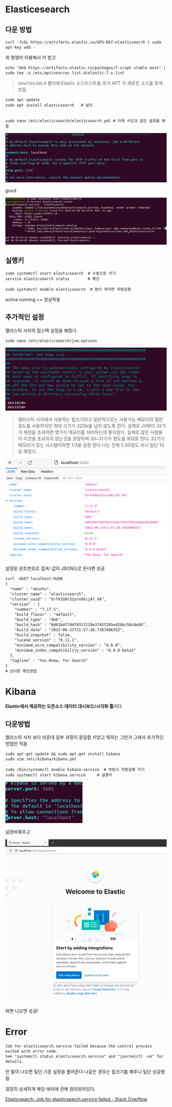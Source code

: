 # Elasticesearch

## 다운 방법

```terminal
curl -fsSL https://artifacts.elastic.co/GPG-KEY-elasticsearch | sudo apt-key add -
```

위 명령어 이용해서 키 받고

```terminal
echo "deb https://artifacts.elastic.co/packages/7.x/apt stable main" | sudo tee -a /etc/apt/sources.list.d/elastic-7.x.list
```

> sources.list.d 폴더에 Elastic 소스리스트를 추가 APT 가 새로운 소스를 찾게만듬 

```terminal
sudo apt update
sudo apt install elasticsearch   # 설치


sudo nano /etc/elasticsearch/elasticsearch.yml # 아래 사진과 같은 설정을 해줌
```

![image-20220708214354391](Elasticsearch.assets/image-20220708214354391.png)



good

![image-20220708214333561](Elasticsearch.assets/image-20220708214333561.png)



## 실행키

```terminal
sudo systemctl start elasticsearch	# 수동으로 키기
service elasticsearch status 		# 확인 

sudo systemctl enable elasticsearch  # 컴이 켜지면 자동실행 
```

active running  == 정상작동



## 추가적인 설정

엘라스틱 서치의 힙스택 설정을 해줬다.

```terminal
sudo nano /etc/elasticsearch/jvm.options
```

![image-20220708214622023](Elasticsearch.assets/image-20220708214622023.png)

> 엘라스틱 서치에서 사용하는 힙크기이고 일반적으로는 사용가능 메모리의 절반정도를 사용하지만 최대 크기가 32Gb를 넘지 않도록 한다. 실제로 JVM이 32기가 제한을 초과하면 몇가지 메모리를 처리하는데 좋지않다. 실제로 많은 사람들이 이것을 초과하지 않는것을 권장하며 30~31기가 정도를 최대로 한다. 32기가 메모리가 있는 시스템이라면 1/3을 권장 한다 나는 전체 5.3G정도 되니 일단 1G로 해줬다.



![image-20220708215335401](Elasticsearch.assets/image-20220708215335401.png)

설정된 포트번호로 접속! 값이 JSON으로 뜬다면 성공

```terminal
curl -XGET localhost:9200
{
  "name" : "ubuntu",
  "cluster_name" : "elasticsearch",
  "cluster_uuid" : "GrfkIG0rS2yroXkijA7_VA",
  "version" : {
    "number" : "7.17.5",
    "build_flavor" : "default",
    "build_type" : "deb",
    "build_hash" : "8d61b4f7ddf931f219e3745f295ed2bbc50c8e84",
    "build_date" : "2022-06-23T21:57:28.736740635Z",
    "build_snapshot" : false,
    "lucene_version" : "8.11.1",
    "minimum_wire_compatibility_version" : "6.8.0",
    "minimum_index_compatibility_version" : "6.0.0-beta1"
  },
  "tagline" : "You Know, for Search"
}
# 또다른 확인방법
```



# Kibana 

**Elastic에서 제공하는 오픈소스 데이터 대시보드/시각화 툴**이다

## 다운방법

엘라스틱 서치 보다 쉬운데 일부 과정이 동일함 키얻고 뭐하는 그런거 그래서 추가적인 방법만 적음

```terminal
sudo apt-get update && sudo apt-get install kibana
sudo vim /etc/kibana/kibana.yml

sudo /bin/systemctl enable kibana.service  # 부팅시 자동실행 키기 
sudo systemctl start kibana.service  	# 실행키
```

![image-20220708221006386](Elasticsearch.assets/image-20220708221006386.png)

설정바꿔주고 

![image-20220708220846015](Elasticsearch.assets/image-20220708220846015.png)

화면 나오면 성공!

# Error

```terminal
Job for elasticsearch.service failed because the control process exited with error code.
See "systemctl status elasticsearch.service" and "journalctl -xe" for details.

```

란 말이 나오면 일단 기존 설정을 풀어준다 나같은 경우는 힙크기를 해주니 일단 성공했음

굉장히 상세하게 해당 에러에 관해 정리되어있다.

[Elasticsearch: Job for elasticsearch.service failed - Stack Overflow](https://stackoverflow.com/questions/58656747/elasticsearch-job-for-elasticsearch-service-failed)